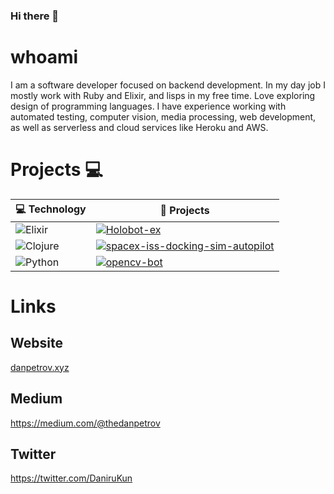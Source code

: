 ### Hi there 👋

# whoami

I am a software developer focused on backend development.
In my day job I mostly work with Ruby and Elixir, and lisps in my free time.
Love exploring design of programming languages. I have experience working with automated testing, computer vision, media processing, web development, as well as serverless and cloud services like Heroku and AWS.

# Projects 💻

|:computer: **Technology**|:rocket: **Projects**              |
|-----------------|-----------------------------|
|![Elixir](https://img.shields.io/badge/elixir-%234B275F.svg?style=flat&logo=elixir&logoColor=white)|[![Holobot-ex](https://img.shields.io/static/v1?label=Holobot-ex&message=%20&color=000605&logo=github&logoColor=white&labelColor=000605)](https://github.com/DaniruKun/holobot-ex) 
|![Clojure](https://img.shields.io/badge/Clojure-%23Clojure.svg?style=flat&logo=Clojure&logoColor=Clojure)|[![spacex-iss-docking-sim-autopilot](https://img.shields.io/static/v1?label=spacex-iss-docking-sim-autopilot&message=%20&color=000605&logo=github&logoColor=white&labelColor=000605)](https://github.com/DaniruKun/spacex-iss-docking-sim-autopilot) 
|![Python](https://img.shields.io/badge/python-3670A0?style=flat&logo=python&logoColor=ffdd54)|[![opencv-bot](https://img.shields.io/static/v1?label=opencv-bot&message=%20&color=000605&logo=github&logoColor=white&labelColor=000605)](https://github.com/DaniruKun/opencv-bot) 

<!-- END OF PROFILE STACK, DO NOT REMOVE -->

# Links

## Website

[danpetrov.xyz](https://danpetrov.xyz)

## Medium

https://medium.com/@thedanpetrov

## Twitter

https://twitter.com/DaniruKun
